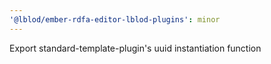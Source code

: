 ```yaml
---
'@lblod/ember-rdfa-editor-lblod-plugins': minor
---
```


Export standard-template-plugin's uuid instantiation function
